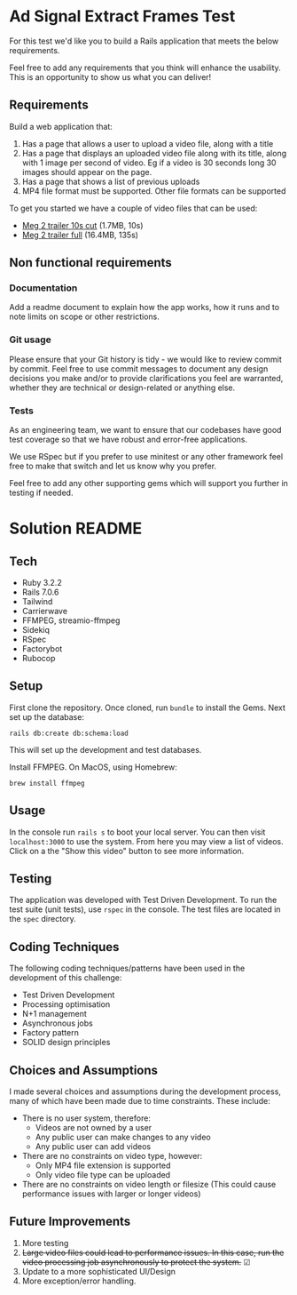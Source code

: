 # Ad Signal Extract Frames Test

For this test we'd like you to build a Rails application that meets the below requirements.

Feel free to add any requirements that you think will enhance the usability. This is an opportunity to show us what you can deliver! 

## Requirements

Build a web application that:

1. Has a page that allows a user to upload a video file, along with a title
2. Has a page that displays an uploaded video file along with its title, along with 1 image per second of video. Eg if a video is 30 seconds long 30 images should appear on the page.
3. Has a page that shows a list of previous uploads
4. MP4 file format must be supported. Other file formats can be supported

To get you started we have a couple of video files that can be used:

* [Meg 2 trailer 10s cut](https://drive.google.com/file/d/17bB-oX1AuBnrZz8SvGt8X60Df6GsouNg/view?usp=drive_link) (1.7MB, 10s)
* [Meg 2 trailer full](https://drive.google.com/file/d/1MIgcANybzVYgCJUZZ4ixe_M8EwLjMgxw/view?usp=drive_link) (16.4MB, 135s)

## Non functional requirements

### Documentation

Add a readme document to explain how the app works, how it runs and to note limits on scope or other restrictions.

### Git usage

Please ensure that your Git history is tidy - we would like to review commit by commit. Feel free to use commit messages to document any design decisions you make and/or  to provide clarifications you feel are warranted, whether they are technical or design-related or anything else.

### Tests

As an engineering team, we want to ensure that our codebases have good test coverage so that we have robust and error-free applications.

We use RSpec but if you prefer to use minitest or any other framework feel free to make that switch and let us know why you prefer.

Feel free to add any other supporting gems which will support you further in testing if needed.

# Solution README

## Tech
- Ruby 3.2.2
- Rails 7.0.6
- Tailwind
- Carrierwave
- FFMPEG, streamio-ffmpeg
- Sidekiq
- RSpec
- Factorybot
- Rubocop

## Setup
First clone the repository. Once cloned, run `bundle` to install the Gems. Next set up the database:

`rails db:create db:schema:load`

This will set up the development and test databases.

Install FFMPEG. On MacOS, using Homebrew:

`brew install ffmpeg`

## Usage
In the console run `rails s` to boot your local server. You can then visit `localhost:3000` to use the system. From here you may view a list of videos. Click on a the "Show this video" button to see more information.

## Testing
The application was developed with Test Driven Development. To run the test suite (unit tests), use `rspec` in the console. The test files are located in the `spec` directory.

## Coding Techniques
The following coding techniques/patterns have been used in the development of this challenge:
- Test Driven Development
- Processing optimisation
- N+1 management
- Asynchronous jobs
- Factory pattern
- SOLID design principles

## Choices and Assumptions
I made several choices and assumptions during the development process, many of which have been made due to time constraints. These include:
- There is no user system, therefore:
  - Videos are not owned by a user
  - Any public user can make changes to any video
  - Any public user can add videos
- There are no constraints on video type, however:
  - Only MP4 file extension is supported
  - Only video file type can be uploaded
- There are no constraints on video length or filesize (This could cause performance issues with larger or longer videos)

## Future Improvements
1. More testing
2. ~~Large video files could lead to performance issues. In this case, run the video processing job asynchronously to protect the system.~~ &#9745;
3. Update to a more sophisticated UI/Design
4. More exception/error handling.
